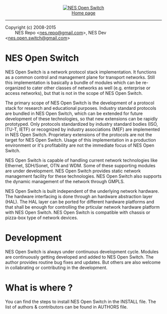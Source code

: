 <p align="center" >
    <a href="https://google.com/+NES-Open-Switch" rel="publisher">
    <img src="https://lh3.googleusercontent.com/-BG0WKlNqXzc/VI4W7Q2s8cI/AAAAAAAAAUM/al7oMaYej0I/s256-no/nes-open-switch-2.png" alt="NES Open Switch" title="NES Open Switch">
    </a><br>
    <a href="https://google.com/+NES-Open-Switch" rel="publisher">Home page</a>
</p>

<hr>

<a href="https://google.com/+NES-Dev?rel=author" rel="author"></a>
<a href="https://google.com/+NES-Open-Switch?rel=publisher" rel="publisher"></a>
Copyright (c) 2008-2015</br>
&nbsp;&nbsp;&nbsp;&nbsp;&nbsp;&nbsp;&nbsp;&nbsp;NES Repo &lt;nes.repo@gmail.com&gt;, NES Dev &lt;nes.open.switch@gmail.com&gt;

NES Open Switch
===============

NES Open Switch is a network protocol stack implementation. It functions as a
common control and management plane for transport networks. Still this
implementation is basically a bundle of modules which can be re-organized to
cater other classes of networks as well (e.g. enterprise or access networks),
but that is not in the scope of NES Open Switch.

The primary scope of NES Open Switch is the development of a protocol stack for
research and educational purposes. Industry standard protocols are bundled in
NES Open Switch, which can be extended for future development of these
technologies, so that new extensions can be rapidly prototyped. Only protocols
standardized by industry standard bodies (ISO, ITU-T, IETF) or recognized by
industry associations (MEF) are implemented in NES Open Switch. Proprietary
extensions of the protocols are not the target for NES Open Switch. Usage of
this implementation in a production environment or it's profitability are not
the immediate focus of NES Open Switch.

NES Open Switch is capable of handling current network technologies like
Ethernet, SDH/Sonet, OTN and WDM. Some of these supporting modules are under
development. NES Open Switch provides static network management facility for
these technologies. NES Open Switch also supports the dynamic management of the
network through GMPLS.

NES Open Switch is built independent of the underlying network hardware. The
hardware interfacing is done through an hardware abstraction layer (HAL). The
HAL layer can be ported for different hardware platforms and that shall be
enough for controlling the prticular network hardware platform with NES Open
Switch. NES Open Switch is compatible with chassis or pizza-box type of network
devices.


Development
===========

NES Open Switch is always under continuous development cycle. Modules are
continuously getting developed and added to NES Open Switch. The author provides
routine bug fixes and updates. But others are also welcome in collabrating or
contributing in the development.


What is where ?
===============

You can find the steps to install NES Open Switch in the INSTALL file. The list
of authors & contributors can be found in AUTHORS file.
